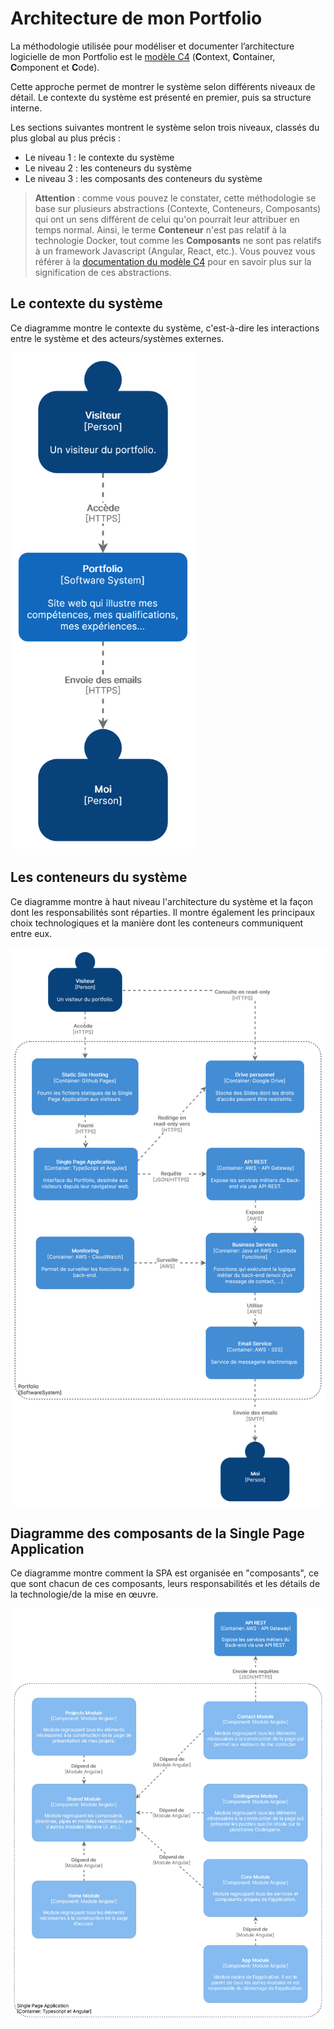# Architecture de mon Portfolio

La méthodologie utilisée pour modéliser et documenter l’architecture logicielle de mon Portfolio est le [modèle C4](https://c4model.com/) (**C**ontext, **C**ontainer, **C**omponent et **C**ode).

Cette approche permet de montrer le système selon différents niveaux de détail. Le contexte du système est présenté en premier, puis sa structure interne. 

Les sections suivantes montrent le système selon trois niveaux, classés du plus global au plus précis&nbsp;: 

- Le niveau 1 : le contexte du système
- Le niveau 2 : les conteneurs du système
- Le niveau 3 : les composants des conteneurs du système

> **Attention**&nbsp;: comme vous pouvez le constater, cette méthodologie se base sur plusieurs abstractions (Contexte, Conteneurs, Composants) qui ont un sens différent de celui qu'on pourrait leur attribuer en temps normal. Ainsi, le terme **Conteneur** n'est pas relatif à la technologie Docker, tout comme les **Composants** ne sont pas relatifs à un framework Javascript (Angular, React, etc.).
> Vous pouvez vous référer à la [documentation du modèle C4](https://c4model.com/) pour en savoir plus sur la signification de ces abstractions.

## Le contexte du système

Ce diagramme montre le contexte du système, c'est-à-dire les interactions entre le système et des acteurs/systèmes externes.

<img src="System%20Context%20Diagram.png" alt="System Context Diagram" style="zoom:80%;" />

## Les conteneurs du système

Ce diagramme montre à haut niveau l'architecture du système et la façon dont les responsabilités sont réparties. Il montre également les principaux choix technologiques et la manière dont les conteneurs communiquent entre eux.

![Container Diagram](Container%20Diagram.png)

## Diagramme des composants de la Single Page Application

Ce diagramme montre comment la SPA est organisée en "composants", ce que sont chacun de ces composants, leurs responsabilités et les détails de la technologie/de la mise en œuvre.

![Component Diagram pour la SPA](Component%20Diagram%20pour%20la%20SPA.png)
